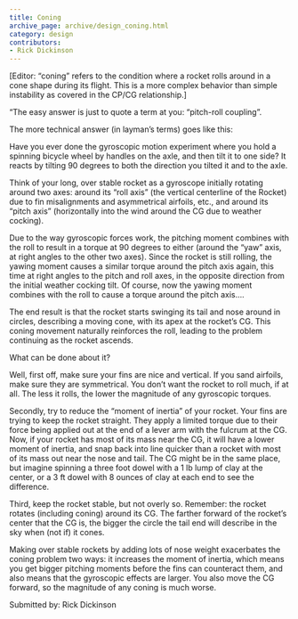 ```yaml
---
title: Coning
archive_page: archive/design_coning.html
category: design
contributors:
- Rick Dickinson
---
```

[Editor: “coning” refers to the condition where a rocket rolls around in a cone shape during its flight. This is a more complex behavior than simple instability as covered in the CP/CG relationship.]

“The easy answer is just to quote a term at you: “pitch-roll coupling”.

The more technical answer (in layman’s terms) goes like this:

Have you ever done the gyroscopic motion experiment where you hold a spinning bicycle wheel by handles on the axle, and then tilt it to one side? It reacts by tilting 90 degrees to both the direction you tilted it and to the axle.

Think of your long, over stable rocket as a gyroscope initially rotating around two axes: around its “roll axis” (the vertical centerline of the Rocket) due to fin misalignments and asymmetrical airfoils, etc., and around its “pitch axis” (horizontally into the wind around the CG due to weather cocking).

Due to the way gyroscopic forces work, the pitching moment combines with the roll to result in a torque at 90 degrees to either (around the “yaw” axis, at right angles to the other two axes). Since the rocket is still rolling, the yawing moment causes a similar torque around the pitch axis again, this time at right angles to the pitch and roll axes, in the opposite direction from the initial weather cocking tilt. Of course, now the yawing moment combines with the roll to cause a torque around the pitch axis….

The end result is that the rocket starts swinging its tail and nose around in circles, describing a moving cone, with its apex at the rocket’s CG. This coning movement naturally reinforces the roll, leading to the problem continuing as the rocket ascends.

What can be done about it?

Well, first off, make sure your fins are nice and vertical. If you sand airfoils, make sure they are symmetrical. You don’t want the rocket to roll much, if at all. The less it rolls, the lower the magnitude of any gyroscopic torques.

Secondly, try to reduce the “moment of inertia” of your rocket. Your fins are trying to keep the rocket straight. They apply a limited torque due to their force being applied out at the end of a lever arm with the fulcrum at the CG. Now, if your rocket has most of its mass near the CG, it will have a lower moment of inertia, and snap back into line quicker than a rocket with most of its mass out near the nose and tail. The CG might be in the same place, but imagine spinning a three foot dowel with a 1 lb lump of clay at the center, or a 3 ft dowel with 8 ounces of clay at each end to see the difference.

Third, keep the rocket stable, but not overly so. Remember: the rocket rotates (including coning) around its CG. The farther forward of the rocket’s center that the CG is, the bigger the circle the tail end will describe in the sky when (not if) it cones.

Making over stable rockets by adding lots of nose weight exacerbates the coning problem two ways: it increases the moment of inertia, which means you get bigger pitching moments before the fins can counteract them, and also means that the gyroscopic effects are larger. You also move the CG forward, so the magnitude of any coning is much worse.

Submitted by: Rick Dickinson

